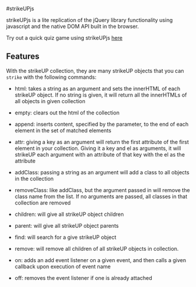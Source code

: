 #strikeUPjs

strikeUPjs is a lite replication of the jQuery library functionality using javascript and the native DOM API built in the browser.

Try out a quick quiz game using strikeUPjs [here][50stateQuiz]

[50stateQuiz]: http://www.christopherdeborja.com/strikeUPjs

## Features

With the strikeUP collection, they are many strikeUP objects that you can `strike` with the following commands:

- html: takes a string as an argument and sets the innerHTML of each strikeUP object. If no string is given, it will return all the innerHTMLs of all objects in given collection

- empty: clears out the html of the collection

- append: inserts content, specified by the parameter, to the end of each element in the set of matched elements

- attr: giving a key as an argument will return the first attribute of the first element in your collection. Giving it a key and el as arguments, it will strikeUP each argument with an attribute of that key with the el as the attribute

- addClass: passing a string as an argument will add a class to all objects in the collection

- removeClass: like addClass, but the argument passed in will remove the class name from the list. If no arguments are passed, all classes in that collection are removed

- children: will give all strikeUP object children

- parent: will give all strikeUP object parents

- find: will search for a give strikeUP object

- remove: will remove all children of all strikeUP objects in collection.

- on: adds an add event listener on a given event, and then calls a given callback upon execution of event name

- off: removes the event listener if one is already attached
